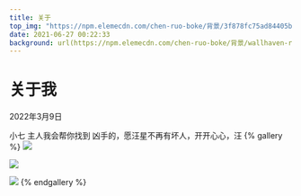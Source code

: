 ```yaml
---
title: 关于
top_img: "https://npm.elemecdn.com/chen-ruo-boke/背景/3f878fc75ad84405bffa29a309238655.webp"
date: 2021-06-27 00:22:33
background: url(https://npm.elemecdn.com/chen-ruo-boke/背景/wallhaven-rde7oq.webp)
---
```




# 关于我

2022年3月9日

小七 主人我会帮你找到 凶手的，愿汪星不再有坏人，开开心心，汪
{% gallery %}
![](https://npm.elemecdn.com/chen-ruo-boke/背景/9b83ae1a61fcb85a43493d94b5afd98.en6xh2889q0.webp)

![](https://npm.elemecdn.com/chen-ruo-boke/背景/f0a4d691bf9ae7650a95830085e2a0e.30403rt53ik0.webp)

![](https://npm.elemecdn.com/chen-ruo-boke/背景/e3aade2cfdb53058d1005b31182f9c3.1lo4o5ege2n4.webp)
{% endgallery %}
